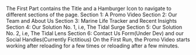 The First Part contains the Title and a Hamburger Icon to navigate to different sections of the page.
Section 1: A Promo Video
Section 2: Our Team and About Us
Section 3: Marine Life Tracker and Recent Insights
Section 4: Our Solution No. 1, i.e, The Tidal Surge
Section 5: Our Solution No. 2, i.e, The Tidal Lens
Section 6: Contact Us Form(Under Dev) and our Social Handles(Currently Fictitious)
On the First Run, the Promo Video starts working after reloading for a few times or reloading after a few minutes.
